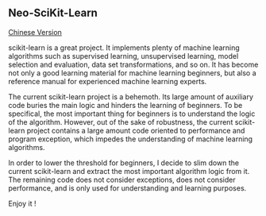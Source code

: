 ## Neo-SciKit-Learn

[Chinese Version](https://github.com/sounghaohao/neo-scikit-learn/README-Chinese.md)

scikit-learn is a great project. It implements plenty of machine learning algorithms 
such as supervised learning, unsupervised learning, model selection and evaluation, data set transformations, and so on.
It has become not only a good learning material for machine learning beginners, 
but also a reference manual for experienced machine learning experts.

The current scikit-learn project is a behemoth. 
Its large amount of auxiliary code buries the main logic and hinders the learning of beginners.
To be specifical, the most important thing for beginners is to understand the logic of the algorithm.
However, out of the sake of robustness, the current scikit-learn project contains a large amount code oriented to performance and program exception, 
which impedes the understanding of machine learning algorithms.

In order to lower the threshold for beginners, I decide to slim down the 
current scikit-learn and extract the most important algorithm logic from it.
The remaining code does not consider exceptions, does not consider performance, and is only used for understanding and learning purposes.

Enjoy it !
